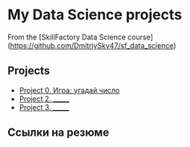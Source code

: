 # My Data Science projects
From the [SkillFactory Data Science course] (https://github.com/DmitriySky47/sf_data_science)

## Projects

* [Project 0. Игра: угадай число](https://github.com/DmitriySky47/sf_data_science/tree/main/project_0)
* [Project 2. _____](_____)
* [Project 3. _____](_____)

## Ссылки на резюме